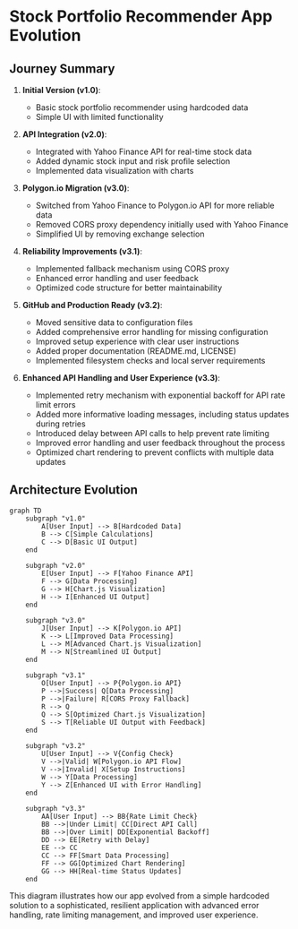 # Stock Portfolio Recommender App Evolution

## Journey Summary

1. **Initial Version (v1.0)**:
   - Basic stock portfolio recommender using hardcoded data
   - Simple UI with limited functionality

2. **API Integration (v2.0)**:
   - Integrated with Yahoo Finance API for real-time stock data
   - Added dynamic stock input and risk profile selection
   - Implemented data visualization with charts

3. **Polygon.io Migration (v3.0)**:
   - Switched from Yahoo Finance to Polygon.io API for more reliable data
   - Removed CORS proxy dependency initially used with Yahoo Finance
   - Simplified UI by removing exchange selection

4. **Reliability Improvements (v3.1)**:
   - Implemented fallback mechanism using CORS proxy
   - Enhanced error handling and user feedback
   - Optimized code structure for better maintainability

5. **GitHub and Production Ready (v3.2)**:
   - Moved sensitive data to configuration files
   - Added comprehensive error handling for missing configuration
   - Improved setup experience with clear user instructions
   - Added proper documentation (README.md, LICENSE)
   - Implemented filesystem checks and local server requirements

6. **Enhanced API Handling and User Experience (v3.3)**:
   - Implemented retry mechanism with exponential backoff for API rate limit errors
   - Added more informative loading messages, including status updates during retries
   - Introduced delay between API calls to help prevent rate limiting
   - Improved error handling and user feedback throughout the process
   - Optimized chart rendering to prevent conflicts with multiple data updates

## Architecture Evolution

```mermaid
graph TD
    subgraph "v1.0"
        A[User Input] --> B[Hardcoded Data]
        B --> C[Simple Calculations]
        C --> D[Basic UI Output]
    end

    subgraph "v2.0"
        E[User Input] --> F[Yahoo Finance API]
        F --> G[Data Processing]
        G --> H[Chart.js Visualization]
        H --> I[Enhanced UI Output]
    end

    subgraph "v3.0"
        J[User Input] --> K[Polygon.io API]
        K --> L[Improved Data Processing]
        L --> M[Advanced Chart.js Visualization]
        M --> N[Streamlined UI Output]
    end

    subgraph "v3.1"
        O[User Input] --> P{Polygon.io API}
        P -->|Success| Q[Data Processing]
        P -->|Failure| R[CORS Proxy Fallback]
        R --> Q
        Q --> S[Optimized Chart.js Visualization]
        S --> T[Reliable UI Output with Feedback]
    end

    subgraph "v3.2"
        U[User Input] --> V{Config Check}
        V -->|Valid| W[Polygon.io API Flow]
        V -->|Invalid| X[Setup Instructions]
        W --> Y[Data Processing]
        Y --> Z[Enhanced UI with Error Handling]
    end

    subgraph "v3.3"
        AA[User Input] --> BB{Rate Limit Check}
        BB -->|Under Limit| CC[Direct API Call]
        BB -->|Over Limit| DD[Exponential Backoff]
        DD --> EE[Retry with Delay]
        EE --> CC
        CC --> FF[Smart Data Processing]
        FF --> GG[Optimized Chart Rendering]
        GG --> HH[Real-time Status Updates]
    end
```

This diagram illustrates how our app evolved from a simple hardcoded solution to a sophisticated, resilient application with advanced error handling, rate limiting management, and improved user experience.
